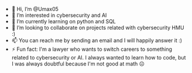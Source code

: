 - 👋 Hi, I’m @Umax05
- 👀 I’m interested in cybersecurity and AI
- 🌱 I’m currently learning on python and SQL
- 💞️ I’m looking to collaborate on projects related with cybersecurity HMU :)
- 📫 You can reach me by sending an email and I will happily answer it :)
- ⚡ Fun fact: I'm a lawyer who wants to switch careers to something related to cybersecurity or AI. I always wanted to learn how to code, but I was always doubtful because I'm not good at math ☹

